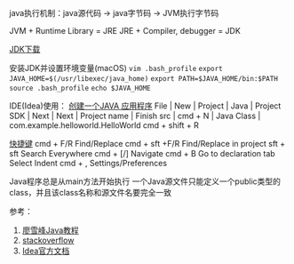 java执行机制：java源代码 -> java字节码 -> JVM执行字节码

JVM + Runtime Library = JRE
JRE + Compiler, debugger = JDK

[JDK下载](https://www.oracle.com/cn/java/technologies/javase-downloads.html)

安装JDK并设置环境变量(macOS)
`vim .bash_profile`
`export JAVA_HOME=$(/usr/libexec/java_home)`
`export PATH=$JAVA_HOME/bin:$PATH`
`source .bash_profile`
`echo $JAVA_HOME`

IDE(Idea)使用：
[创建一个JAVA 应用程序](https://www.jetbrains.com/help/idea/creating-and-running-your-first-java-application.html)
File | New | Project | Java | Project SDK | Next | Next | Project name | Finish
src | cmd + N | Java Class | com.example.helloworld.HelloWorld
cmd + shift + R

[快捷键](https://www.jetbrains.com/help/idea/mastering-keyboard-shortcuts.html)
cmd + F/R      Find/Replace
cmd + sft +F/R Find/Replace in project
sft + sft      Search Everywhere
cmd + [/]      Navigate
cmd + B 	   Go to declaration
tab            Select Indent
cmd + ,        Settings/Preferences

Java程序总是从main方法开始执行
一个Java源文件只能定义一个public类型的class，并且该class名称和源文件名要完全一致

参考：
1. [廖雪峰Java教程](https://www.liaoxuefeng.com/wiki/1252599548343744)
2. [stackoverflow](https://stackoverflow.com/)
3. [Idea官方文档](https://www.jetbrains.com/help/idea/getting-started.html)
